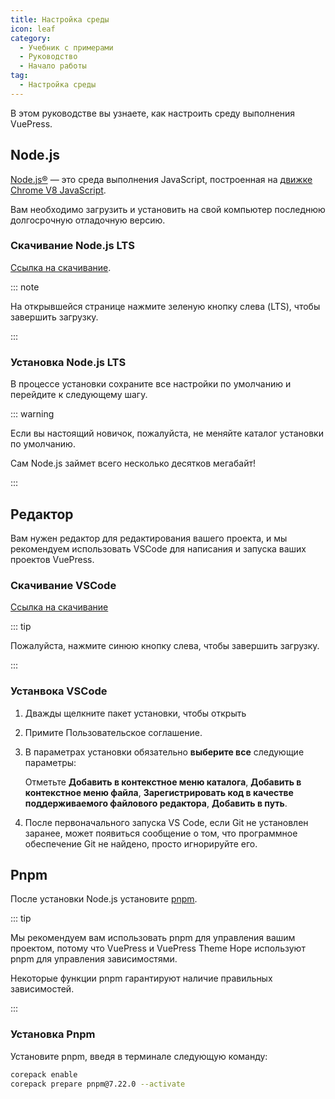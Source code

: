 ```yaml
---
title: Настройка среды
icon: leaf
category:
  - Учебник с примерами
  - Руководство
  - Начало работы
tag:
  - Настройка среды
---
```


В этом руководстве вы узнаете, как настроить среду выполнения VuePress.

## Node.js

[Node.js®](https://nodejs.org/en/) — это среда выполнения JavaScript, построенная на [движке Chrome V8 JavaScript](https://v8.dev/).

Вам необходимо загрузить и установить на свой компьютер последнюю долгосрочную отладочную версию.

### Скачивание Node.js LTS

[Ссылка на скачивание](https://nodejs.org/en/).

::: note

На открывшейся странице нажмите зеленую кнопку слева (LTS), чтобы завершить загрузку.

:::

### Установка Node.js LTS

В процессе установки сохраните все настройки по умолчанию и перейдите к следующему шагу.

::: warning

Если вы настоящий новичок, пожалуйста, не меняйте каталог установки по умолчанию.

Сам Node.js займет всего несколько десятков мегабайт!

:::

## Редактор

Вам нужен редактор для редактирования вашего проекта, и мы рекомендуем использовать VSCode для написания и запуска ваших проектов VuePress.

### Скачивание VSCode

[Ссылка на скачивание](https://code.visualstudio.com/)

::: tip

Пожалуйста, нажмите синюю кнопку слева, чтобы завершить загрузку.

:::

### Устанвока VSCode

1. Дважды щелкните пакет установки, чтобы открыть

1. Примите Пользовательское соглашение.

1. В параметрах установки обязательно **выберите все** следующие параметры:

   Отметьте **Добавить в контекстное меню каталога**, **Добавить в контекстное меню файла**, **Зарегистрировать код в качестве поддерживаемого файлового редактора**, **Добавить в путь**.

1. После первоначального запуска VS Code, если Git не установлен заранее, может появиться сообщение о том, что программное обеспечение Git не найдено, просто игнорируйте его.

## Pnpm

После установки Node.js установите [pnpm](https://pnpm.io).

::: tip

Мы рекомендуем вам использовать pnpm для управления вашим проектом, потому что VuePress и VuePress Theme Hope используют pnpm для управления зависимостями.

Некоторые функции pnpm гарантируют наличие правильных зависимостей.

:::

### Установка Pnpm

Установите pnpm, введя в терминале следующую команду:

```sh
corepack enable
corepack prepare pnpm@7.22.0 --activate
```
